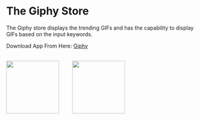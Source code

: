 # The Giphy Store
The Giphy store displays the trending GIFs and has the capability to display GIFs based on the input keywords.

Download App From Here: [Giphy](https://github.com/ashutoshtanwar1/The-Giphy-Store/files/10475300/giphy.zip)

<br/>
<span>
<img src='https://user-images.githubusercontent.com/40082397/213935765-68f99020-facd-4424-b1ba-2c28dd4ed01f.png' width='140' />
&nbsp;&nbsp;&nbsp;&nbsp;&nbsp;&nbsp;&nbsp;
<img src='https://user-images.githubusercontent.com/40082397/213936036-cf68a7fe-c8fa-42e9-af22-d25f3be43cb4.png' width='140' />
</span>

